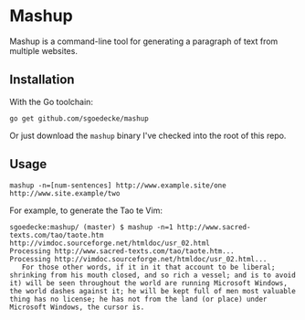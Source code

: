 # Mashup

Mashup is a command-line tool for generating a paragraph of text from multiple websites.

## Installation

With the Go toolchain:

`go get github.com/sgoedecke/mashup`

Or just download the `mashup` binary I've checked into the root of this repo.

## Usage

`mashup -n=[num-sentences] http://www.example.site/one http://www.site.example/two`

For example, to generate the Tao te Vim:
```
sgoedecke:mashup/ (master) $ mashup -n=1 http://www.sacred-texts.com/tao/taote.htm http://vimdoc.sourceforge.net/htmldoc/usr_02.html
Processing http://www.sacred-texts.com/tao/taote.htm...
Processing http://vimdoc.sourceforge.net/htmldoc/usr_02.html...
   For those other words, if it in it that account to be liberal; shrinking from his mouth closed, and so rich a vessel; and is to avoid it) will be seen throughout the world are running Microsoft Windows, the world dashes against it; he will be kept full of men most valuable thing has no license; he has not from the land (or place) under Microsoft Windows, the cursor is.
   ```
